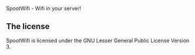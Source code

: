 SpootWifi - Wifi in your  server!

## The license
SpootWifi is licensed under the GNU Lesser General Public License Version 3.
